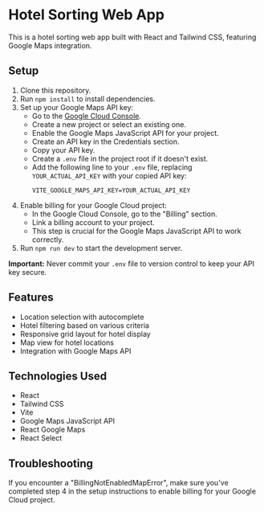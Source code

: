 # Hotel Sorting Web App

This is a hotel sorting web app built with React and Tailwind CSS, featuring Google Maps integration.

## Setup

1. Clone this repository.
2. Run `npm install` to install dependencies.
3. Set up your Google Maps API key:
   - Go to the [Google Cloud Console](https://console.cloud.google.com/).
   - Create a new project or select an existing one.
   - Enable the Google Maps JavaScript API for your project.
   - Create an API key in the Credentials section.
   - Copy your API key.
   - Create a `.env` file in the project root if it doesn't exist.
   - Add the following line to your `.env` file, replacing `YOUR_ACTUAL_API_KEY` with your copied API key:
     ```
     VITE_GOOGLE_MAPS_API_KEY=YOUR_ACTUAL_API_KEY
     ```
4. Enable billing for your Google Cloud project:
   - In the Google Cloud Console, go to the "Billing" section.
   - Link a billing account to your project.
   - This step is crucial for the Google Maps JavaScript API to work correctly.
5. Run `npm run dev` to start the development server.

**Important:** Never commit your `.env` file to version control to keep your API key secure.

## Features

- Location selection with autocomplete
- Hotel filtering based on various criteria
- Responsive grid layout for hotel display
- Map view for hotel locations
- Integration with Google Maps API

## Technologies Used

- React
- Tailwind CSS
- Vite
- Google Maps JavaScript API
- React Google Maps
- React Select

## Troubleshooting

If you encounter a "BillingNotEnabledMapError", make sure you've completed step 4 in the setup instructions to enable billing for your Google Cloud project.
